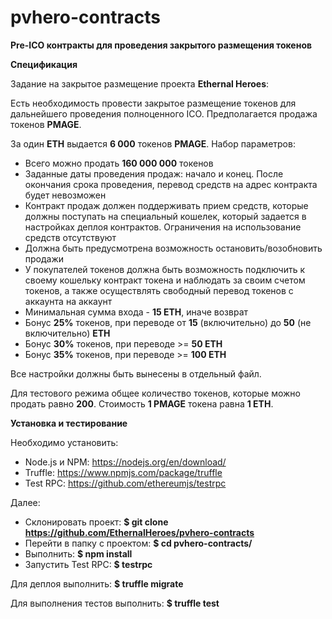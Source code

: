 # pvhero-contracts

**Pre-ICO контракты для проведения закрытого размещения токенов**

**Спецификация**

Задание на закрытое размещение проекта **Ethernal Heroes**:

Есть необходимость провести закрытое размещение токенов для дальнейшего проведения полноценного ICO.
Предполагается продажа токенов **PMAGE**.

За один **ETH** выдается **6 000** токенов **PMAGE**. Набор параметров:

- Всего можно продать **160 000 000** токенов
- Заданные даты проведения продаж: начало и конец. После окончания срока проведения, перевод средств на адрес контракта будет невозможен
- Контракт продаж должен поддерживать прием средств, которые должны поступать на специальный кошелек, который задается в настройках деплоя контрактов.
Ограничения на использование средств отсутствуют
- Должна быть предусмотрена возможность остановить/возобновить продажи
- У покупателей токенов должна быть возможность подключить к своему кошельку контракт токена и наблюдать за своим счетом токенов, а также осуществлять свободный перевод токенов с аккаунта на аккаунт
- Минимальная сумма входа - **15 ETH**, иначе возврат
- Бонус **25%** токенов, при переводе от **15** (включительно) до **50** (не включительно) **ETH** 
- Бонус **30%** токенов, при переводе >= **50 ETH**
- Бонус **35%** токенов, при переводе >= **100 ETH**

Все настройки должны быть вынесены в отдельный файл.

Для тестового режима общее количество токенов, которые можно продать равно **200**. Стоимость **1 PMAGE** токена равна **1 ETH**.

**Установка и тестирование**

Необходимо установить:

- Node.js и NPM: https://nodejs.org/en/download/
- Truffle: https://www.npmjs.com/package/truffle
- Test RPC: https://github.com/ethereumjs/testrpc

Далее:

- Склонировать проект: **$ git clone https://github.com/EthernalHeroes/pvhero-contracts**
- Перейти в папку с проектом: **$ cd pvhero-contracts/**
- Выполнить: **$ npm install**
- Запустить Test RPC: **$ testrpc**

Для деплоя выполнить: **$ truffle migrate**

Для выполнения тестов выполнить: **$ truffle test**

